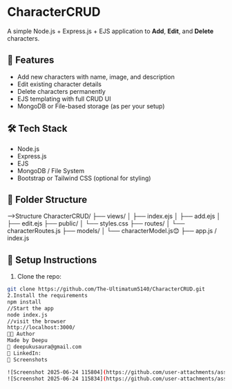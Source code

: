# CharacterCRUD

A simple Node.js + Express.js + EJS application to **Add**, **Edit**, and **Delete** characters.

## 🚀 Features

- Add new characters with name, image, and description
- Edit existing character details
- Delete characters permanently
- EJS templating with full CRUD UI
- MongoDB or File-based storage (as per your setup)

## 🛠️ Tech Stack

- Node.js
- Express.js
- EJS
- MongoDB / File System
- Bootstrap or Tailwind CSS (optional for styling)

## 📂 Folder Structure

-->Structure
CharacterCRUD/
├── views/
│ ├── index.ejs
│ ├── add.ejs
│ ├── edit.ejs
├── public/
│ └── styles.css
├── routes/
│ └── characterRoutes.js
├── models/
│ └── characterModel.js😊
├── app.js / index.js


## 🔧 Setup Instructions

1. Clone the repo:
```bash
git clone https://github.com/The-Ultimatum5140/CharacterCRUD.git
2.Install the requirements
npm install
//Start the app
node index.js
//visit the browser
http://localhost:3000/
🧑‍💻 Author
Made by Deepu
📧 deepukusaura@gmail.com
🔗 LinkedIn:
📸 Screenshots

![Screenshot 2025-06-24 115804](https://github.com/user-attachments/assets/5cf16c62-f6ca-4392-897d-8f7dd16a8150)
![Screenshot 2025-06-24 115834](https://github.com/user-attachments/assets/fd952c72-3535-4408-80fc-147547c3e381)
